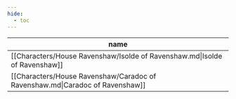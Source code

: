 ```yaml
---
hide:
  - toc
---
```

| name                                                                         |
| ---------------------------------------------------------------------------- |
| [[Characters/House Ravenshaw/Isolde of Ravenshaw.md\|Isolde of Ravenshaw]]   |
| [[Characters/House Ravenshaw/Caradoc of Ravenshaw.md\|Caradoc of Ravenshaw]] |


<div style="width:100%; height:700px;" id="tree"></div>

<script>
  document.onreadystatechange = function () {
     if (document.readyState == "complete") {
     	  let family = new FamilyTree(document.getElementById("tree"), {
            nodeBinding: {field_0: "name",field_1: "title",field_2: "house",img_0: "photo" },
            levelSeparation: 100,
            siblingSeparation: 100,
            subtreeSeparation:150,
            template: "john",
            editForm: {
            photoBinding: "photo",
            buttons: null
            },
            roots: [1],
            filterBy: {
	            gender: {},
	            house: {} ,
	            status: {
		            Deceased: { checked:false }
	            }
            },
            nodes:  [{"id":1,"photo":"../../images/Geraint ap Gwilym.jpg","name":"Geraint ap Gwilym","birth":"460","pids":[2],"gender":"male","house":"House Dolforwyn","status":"Alive"},{"id":2,"photo":"../../images/Isolde of Ravenshaw.jpg","name":"Isolde of Ravenshaw","birth":"462","pids":[1],"gender":"female","house":"House Ravenshaw","status":"Alive"},{"id":3,"photo":"../../images/Caradoc of Ravenshaw.jpg","name":"Caradoc of Ravenshaw","birth":"845","pids":[],"gender":"male","house":"House Ravenshaw","status":"Alive"}]
		})


		
		family.on('render-link', function (sender, args) {
			var cnodeData = family.get(args.cnode.id);
			var nodeData = family.get(args.node.id);

			if (cnodeData.divorced != undefined && nodeData.divorced != undefined && cnodeData.divorced.includes(args.node.id) && nodeData.divorced.includes(args.cnode.id)) {

				args.html = args.html
					.replace("path", "path stroke-dasharray='3, 2'");
					
				args.html = args.html
					.replace(/stroke=\"*\"/g, "stroke='#AA1945'");
			}
			
			if (cnodeData.engaged != undefined && nodeData.engaged != undefined && cnodeData.engaged.includes(args.node.id) && nodeData.engaged.includes(args.cnode.id)) {

				args.html = args.html
					.replace("path", "path stroke-dasharray='5, 2'");
					
				args.html = args.html
					.replace(/stroke=\"*\"/g, "stroke='#049ae5'");
			}
		});
	}
}

</script>